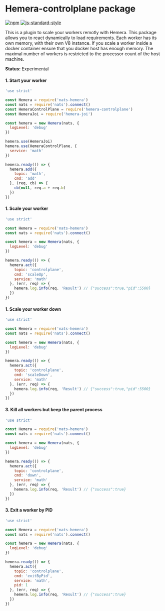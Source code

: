# Hemera-controlplane package

[![npm](https://img.shields.io/npm/v/hemera-controlplane.svg?maxAge=3600)](https://www.npmjs.com/package/hemera-controlplane)
[![js-standard-style](https://img.shields.io/badge/code%20style-standard-brightgreen.svg)](http://standardjs.com)

This is a plugin to scale your workers remotly with Hemera. This package allows you to react dynamically to load requirements. Each worker has its own memory, with their own V8 instance. If you scale a worker inside a docker container ensure that you docker host has enough memory. The maximal number of workers is restricted to the processor count of the host machine.

__Status:__ Experimental

#### 1. Start your worker

```js
'use strict'

const Hemera = require('nats-hemera')
const nats = require('nats').connect()
const HemeraControlPlane = require('hemera-controlplane')
const HemeraJoi = require('hemera-joi')

const hemera = new Hemera(nats, {
  logLevel: 'debug'
})

hemera.use(HemeraJoi)
hemera.use(HemeraControlPlane, {
  service: 'math'
})

hemera.ready(() => {
  hemera.add({
    topic: 'math',
    cmd: 'add'
  }, (req, cb) => {
    cb(null, req.a + req.b)
  })
})
```

#### 1. Scale your worker

```js
'use strict'

const Hemera = require('nats-hemera')
const nats = require('nats').connect()

const hemera = new Hemera(nats, {
  logLevel: 'debug'
})

hemera.ready(() => {
  hemera.act({
    topic: 'controlplane',
    cmd: 'scaleUp',
    service: 'math'
  }, (err, req) => {
    hemera.log.info(req, 'Result') // {"success":true,"pid":5500}
  })
})
```

#### 1. Scale your worker down

```js
'use strict'

const Hemera = require('nats-hemera')
const nats = require('nats').connect()

const hemera = new Hemera(nats, {
  logLevel: 'debug'
})

hemera.ready(() => {
  hemera.act({
    topic: 'controlplane',
    cmd: 'scaleDown',
    service: 'math'
  }, (err, req) => {
    hemera.log.info(req, 'Result') // {"success":true,"pid":5500}
  })
})
```

#### 3. Kill all workers but keep the parent process

```js
'use strict'

const Hemera = require('nats-hemera')
const nats = require('nats').connect()

const hemera = new Hemera(nats, {
  logLevel: 'debug'
})

hemera.ready(() => {
  hemera.act({
    topic: 'controlplane',
    cmd: 'down',
    service: 'math'
  }, (err, req) => {
    hemera.log.info(req, 'Result') // {"success":true}
  })
})
```

#### 3. Exit a worker by PID

```js
'use strict'

const Hemera = require('nats-hemera')
const nats = require('nats').connect()

const hemera = new Hemera(nats, {
  logLevel: 'debug'
})

hemera.ready(() => {
  hemera.act({
    topic: 'controlplane',
    cmd: 'exitByPid',
    service: 'math',
    pid: 1
  }, (err, req) => {
    hemera.log.info(req, 'Result') // {"success":true}
  })
})
```
